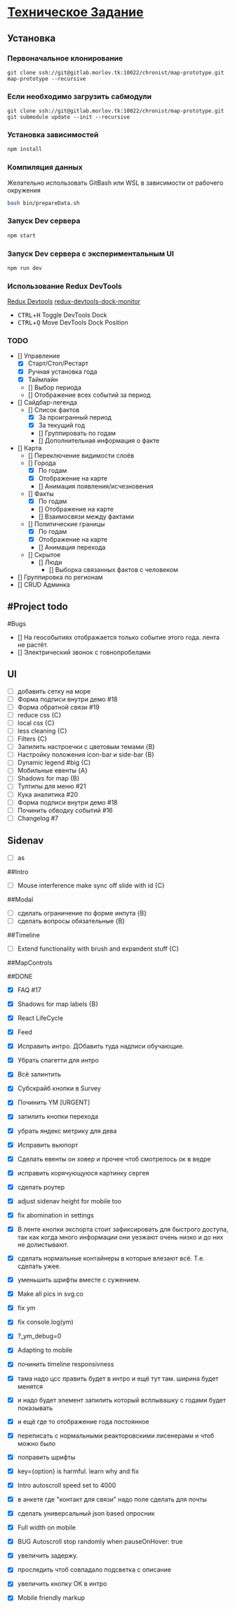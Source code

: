 # [Техническое Задание](chronist/roadmap#2) #

## Установка
### Первоначальное клонирование

`git clone ssh://git@gitlab.morlov.tk:10022/chronist/map-prototype.git  map-prototype --recursive`

### Если необходимо загрузить сабмодули
`git clone ssh://git@gitlab.morlov.tk:10022/chronist/map-prototype.git
git submodule update --init --recursive`

### Установка зависимостей
```bash
npm install
```
### Компиляция данных
Желательно использовать GitBash или WSL в зависимости от рабочего окружения
```bash
bash bin/prepareData.sh
```

### Запуск Dev сервера

```bash
npm start
```

### Запуск Dev сервера c экспериментальным UI

```bash
npm run dev
```

### Использование Redux DevTools

[Redux Devtools](https://github.com/gaearon/redux-devtools)
[redux-devtools-dock-monitor](https://github.com/gaearon/redux-devtools-dock-monitor)

- <kbd>CTRL</kbd>+<kbd>H</kbd> Toggle DevTools Dock
- <kbd>CTRL</kbd>+<kbd>Q</kbd> Move DevTools Dock Position

### TODO
- [] Управление
  - [X] Старт/Стоп/Рестарт
  - [X] Ручная установка года
  - [X] Таймлайн
  - [] Выбор периода
  - [] Отображение всех событий за период
- [] Сайдбар-легенда
  - [] Список фактов
    - [X] За проигранный период
    - [X] За текущий год
    - [] Группировать по годам
    - [] Дополнительная информация о факте
- [] Карта
  - [] Переключение видимости слоёв
  - [] Города
    - [X] По годам
    - [X] Отображение на карте
    - [] Анимация появления/исчезновения
  - [] Факты
    - [X] По годам
    - [] Отображение на карте
    - [] Взаимосвязи между фактами
  - [] Политические границы
    - [X] По годам
    - [X] Отображение на карте
    - [] Анимация перехода
  - [] Скрытое
    - [] Люди
      - [] Выборка связанных фактов с человеком
- [] Группировка по регионам
- [] CRUD Админка


#Project todo
----------------

#Bugs
 - [] На геособытиях отображается только событие этого года. лента не растёт.
 - [] Электрический звонок с говнопробелами &nbsp;


## UI
- [ ] добавить сетку на море
- [ ] Форма подписи внутри демо #18
- [ ] Форма обратной связи #19
- [ ] reduce css {C}
- [ ] local css {C}
- [ ] less cleaning {C}
- [ ] Filters {C}
- [ ] Запилить настроечки с цветовым темами {B}
- [ ] Настройку положения icon-bar и side-bar {B}
- [ ] Dynamic legend #big {C}
- [ ] Мобильные евенты {A}
- [ ] Shadows for map {B}
- [ ] Тултипы для меню #21
- [ ] Кука аналитика #20
- [ ] Форма подписи внутри демо #18
- [ ] Починить обводку событий #16
- [ ] Changelog #7

## Sidenav
- [ ] as

##Intro
- [ ] Mouse interference make sync off slide with id {C}

##Modal
- [ ] сделать ограничение по форме инпута {B}
- [ ] сделать вопросы обязательные {B}

##Timeline
- [ ] Extend functionality with brush and expandent stuff {C}

##MapControls


##DONE
- [x] FAQ #17
- [x] Shadows for map labels {B}
- [x] React LifeCycle
- [x] Feed
- [x] Исправить интро. ДОбавить туда надписи обучающие.
- [x] Убрать спагетти для интро
- [x] Всё залинтить
- [x] Субскрайб кнопки в Survey
- [x] Починить YM [URGENT]
- [x] запилить кнопки перехода
- [x] убрать яндекс метрику для дева
- [x] Исправить вьюпорт
- [x] Сделать евенты он ховер и прочее чтоб смотрелось ок  в ведре
- [x] исправить корячующуюся картинку сергея
- [x] сделать роутер
- [x]  adjust sidenav height for mobile too
- [x] fix abomination in settings
- [x] В ленте кнопки экспорта стоит зафиксировать для быстрого доступа, так как когда много информации они уезжают очень низко и до них не долистывают.
- [x] сделать нормальные контайнеры в которые влезают всё. Т.е. сделать ужее.
- [x] уменьшить шрифты вместе с сужением.
- [x] Make all pics in svg.co
- [x] fix ym
- [x] fix console.log(ym)
- [x] ?_ym_debug=0
- [x] Adapting to mobile
- [x] починить timeline responsivness
- [x] тама надо цсс править будет в интро и ещё тут там. ширина будет менятся
- [x] и надо будет элемент запилить который всплывашку с годами будет показывать
- [x] и ещё где то отображение года постоянное
- [x] переписать с нормальными реакторовскими лисенерами и чтоб <g transform> можно было
- [x] поправить шрифты
- [x] key={option} is harmful. learn why and fix
- [x] Intro autoscroll speed set to 4000
- [x] в анкете где "контакт для связи" надо поле сделать для почты
- [x] сделать универсальный json based опросник
- [x] Full width on mobile
- [x] BUG Autoscroll stop randomly when pauseOnHover: true
- [x] увеличить задержу.
- [x] проследить чтоб совпадало подсветка с описание
- [x] увеличить кнопку OK в интро
- [x] Mobile friendly markup


